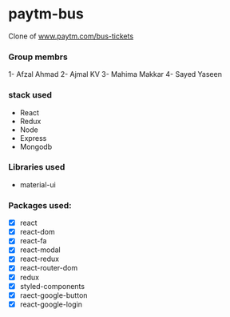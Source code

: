 # paytm-bus
Clone of www.paytm.com/bus-tickets

### Group membrs
1- Afzal Ahmad
2- Ajmal KV
3- Mahima Makkar
4- Sayed Yaseen

### stack used
* React
* Redux
* Node
* Express
* Mongodb

### Libraries used

*   material-ui

### Packages used:

- [X]    react
- [X]    react-dom
- [X]    react-fa
- [X]    react-modal
- [X]    react-redux
- [X]    react-router-dom
- [X]    redux 
- [X]    styled-components
- [X]    raect-google-button
- [X]    react-google-login
